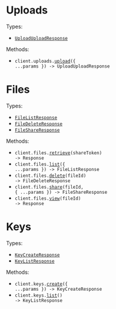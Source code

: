 # Uploads

Types:

- <code><a href="./src/resources/uploads.ts">UploadUploadResponse</a></code>

Methods:

- <code title="post /upload">client.uploads.<a href="./src/resources/uploads.ts">upload</a>({ ...params }) -> UploadUploadResponse</code>

# Files

Types:

- <code><a href="./src/resources/files.ts">FileListResponse</a></code>
- <code><a href="./src/resources/files.ts">FileDeleteResponse</a></code>
- <code><a href="./src/resources/files.ts">FileShareResponse</a></code>

Methods:

- <code title="get /share/{shareToken}">client.files.<a href="./src/resources/files.ts">retrieve</a>(shareToken) -> Response</code>
- <code title="get /files">client.files.<a href="./src/resources/files.ts">list</a>({ ...params }) -> FileListResponse</code>
- <code title="delete /files/{fileId}">client.files.<a href="./src/resources/files.ts">delete</a>(fileId) -> FileDeleteResponse</code>
- <code title="post /files/{fileId}/share">client.files.<a href="./src/resources/files.ts">share</a>(fileId, { ...params }) -> FileShareResponse</code>
- <code title="get /files/{fileId}/view">client.files.<a href="./src/resources/files.ts">view</a>(fileId) -> Response</code>

# Keys

Types:

- <code><a href="./src/resources/keys.ts">KeyCreateResponse</a></code>
- <code><a href="./src/resources/keys.ts">KeyListResponse</a></code>

Methods:

- <code title="post /keys">client.keys.<a href="./src/resources/keys.ts">create</a>({ ...params }) -> KeyCreateResponse</code>
- <code title="get /keys">client.keys.<a href="./src/resources/keys.ts">list</a>() -> KeyListResponse</code>
